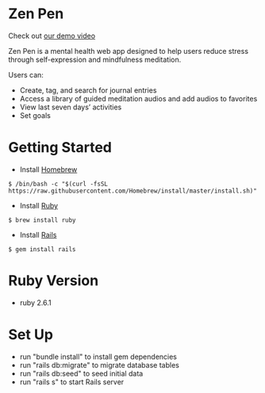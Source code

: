 # Zen Pen
Check out [our demo video](https://www.youtube.com/watch?v=2fVkiududa8)

Zen Pen is a mental health web app designed to help users reduce stress through self-expression and mindfulness meditation. 

Users can:
- Create, tag, and search for journal entries
- Access a library of guided meditation audios and add audios to favorites
- View last seven days’ activities
- Set goals


# Getting Started

- Install [Homebrew](https://brew.sh/)

`$ /bin/bash -c "$(curl -fsSL https://raw.githubusercontent.com/Homebrew/install/master/install.sh)"`
- Install [Ruby](https://www.ruby-lang.org/en/)

`$ brew install ruby` 
- Install [Rails](https://rubyonrails.org/)

`$ gem install rails`


# Ruby Version
- ruby 2.6.1

# Set Up
- run "bundle install" to install gem dependencies
- run "rails db:migrate" to migrate database tables
- run "rails db:seed" to seed initial data
- run "rails s" to start Rails server
